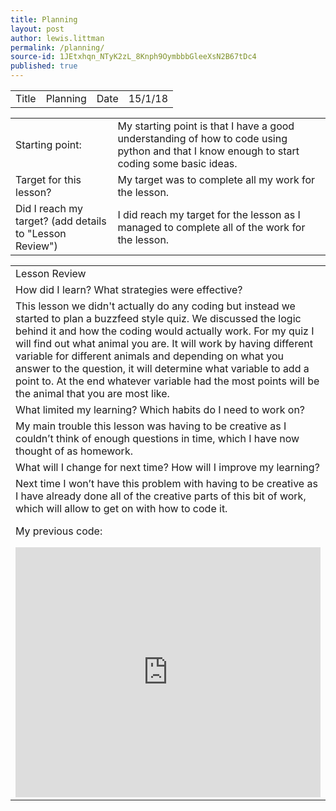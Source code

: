 ```yaml
---
title: Planning
layout: post
author: lewis.littman
permalink: /planning/
source-id: 1JEtxhqn_NTyK2zL_8Knph9OymbbbGleeXsN2B67tDc4
published: true
---
```

<table>
  <tr>
    <td>Title</td>
    <td>Planning</td>
    <td>Date</td>
    <td>15/1/18</td>
  </tr>
</table>


<table>
  <tr>
    <td>Starting point:</td>
    <td>My starting point is that I have a good understanding of how to code using python and that I know enough to start coding some basic ideas.</td>
  </tr>
  <tr>
    <td>Target for this lesson?</td>
    <td>My target was to complete all my work for the lesson.</td>
  </tr>
  <tr>
    <td>Did I reach my target? 
(add details to "Lesson Review")</td>
    <td>I did reach my target for the lesson as I managed to complete all of the work for the lesson.</td>
  </tr>
</table>


<table>
  <tr>
    <td>Lesson Review</td>
  </tr>
  <tr>
    <td>How did I learn? What strategies were effective? </td>
  </tr>
  <tr>
    <td>This lesson we didn't actually do any coding but instead we started to plan a buzzfeed style quiz. We discussed the logic behind it and how the coding would actually work. For my quiz I will find out what animal you are. It will work by having different variable for different animals and depending on what you answer to the question, it will determine what variable to add a point to. At the end whatever variable had the most points will be the animal that you are most like.</td>
  </tr>
  <tr>
    <td>What limited my learning? Which habits do I need to work on? </td>
  </tr>
  <tr>
    <td>My main trouble this lesson was having to be creative as I couldn’t think of enough questions in time, which I have now thought of as homework. 
</td>
  </tr>
  <tr>
    <td>What will I change for next time? How will I improve my learning?</td>
  </tr>
  <tr>
    <td>Next time I won’t have this problem with having to be creative as I have already done all of the creative parts of this bit of work, which will allow to get on with how to code it.

My previous code:
<iframe height="400px" width="100%" src="https://repl.it/@lewislittman/card-picker?lite=true" scrolling="no" frameborder="no" allowtransparency="true" allowfullscreen="true" sandbox="allow-forms allow-pointer-lock allow-popups allow-same-origin allow-scripts allow-modals"></iframe></td>
  </tr>
</table>


